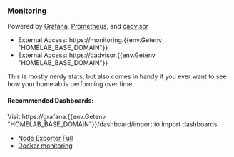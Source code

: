 ### Monitoring

Powered by [Grafana](https://grafana.com/), [Prometheus](https://prometheus.io/), and [cadvisor](https://github.com/google/cadvisor)

- External Access: https://monitoring.{{env.Getenv "HOMELAB_BASE_DOMAIN"}}
- External Access: https://cadvisor.{{env.Getenv "HOMELAB_BASE_DOMAIN"}}

This is mostly nerdy stats, but also comes in handy if you ever want to see how your homelab is performing over time.

#### Recommended Dashboards:

Visit https://grafana.{{env.Getenv "HOMELAB_BASE_DOMAIN"}}/dashboard/import to import dashboards.

- [Node Exporter Full](https://grafana.com/grafana/dashboards/1860-node-exporter-full/)
- [Docker monitoring](https://grafana.com/grafana/dashboards/193-docker-monitoring/)

